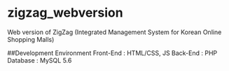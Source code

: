 # zigzag_webversion
Web version of ZigZag (Integrated Management System for Korean Online Shopping Malls)

##Development Environment
Front-End : HTML/CSS, JS
Back-End : PHP
Database : MySQL 5.6
